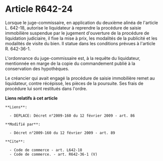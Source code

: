 # Article R642-24

Lorsque le juge-commissaire, en application du deuxième alinéa de l'article L. 642-18, autorise le liquidateur à reprendre la
procédure de saisie immobilière suspendue par le jugement d'ouverture de la procédure de liquidation judiciaire, il fixe la
mise à prix, les modalités de la publicité et les modalités de visite du bien. Il statue dans les conditions prévues à
l'article R. 642-36-1.

L'ordonnance du juge-commissaire est, à la requête du liquidateur, mentionnée en marge de la copie du commandement publié à
la conservation des hypothèques. 

Le créancier qui avait engagé la procédure de saisie immobilière remet au liquidateur, contre récépissé, les pièces de la
poursuite. Ses frais de procédure lui sont restitués dans l'ordre.

**Liens relatifs à cet article**

	**Liens**:

	  - DEPLACE: Décret n°2009-160 du 12 février 2009 - art. 86

	**Modifié par**:

	  - Décret n°2009-160 du 12 février 2009 - art. 89

	**Cite**:

	  - Code de commerce - art. L642-18
	  - Code de commerce. - art. R642-36-1 (V)
